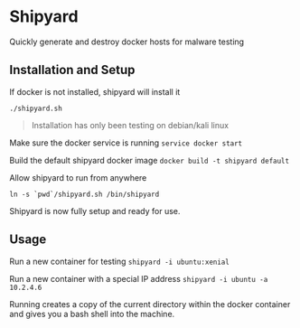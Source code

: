 # Shipyard
Quickly generate and destroy docker hosts for malware testing

## Installation and Setup
If docker is not installed, shipyard will install it
```
./shipyard.sh
```
> Installation has only been testing on debian/kali linux


Make sure the docker service is running
`service docker start`

Build the default shipyard docker image
`docker build -t shipyard default`

Allow shipyard to run from anywhere
```
ln -s `pwd`/shipyard.sh /bin/shipyard
```

Shipyard is now fully setup and ready for use.

## Usage
Run a new container for testing
`shipyard -i ubuntu:xenial`

Run a new container with a special IP address
`shipyard -i ubuntu -a 10.2.4.6`

Running creates a copy of the current directory within the docker container and gives you a bash shell into the machine.
